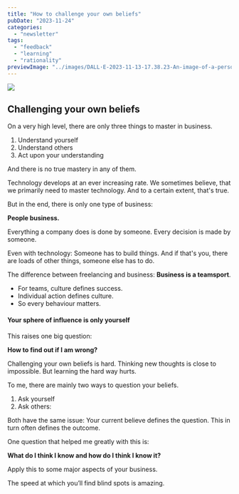 ```yaml
---
title: "How to challenge your own beliefs"
pubDate: "2023-11-24"
categories:
  - "newsletter"
tags:
  - "feedback"
  - "learning"
  - "rationality"
previewImage: "../images/DALL·E-2023-11-13-17.38.23-An-image-of-a-person-reengineering-her-own-brain-with-an-emphasis-on-creativity-and-introspection.-The-dominant-colors-in-the-scene-are-blue-and-mint.png"
---
```


![](../images/DALL·E-2023-11-13-17.38.23-An-image-of-a-person-reengineering-her-own-brain-with-an-emphasis-on-creativity-and-introspection.-The-dominant-colors-in-the-scene-are-blue-and-mint-1024x585.png)

## Challenging your own beliefs

On a very high level, there are only three things to master in business.

1. Understand yourself
2. Understand others
3. Act upon your understanding

And there is no true mastery in any of them.

Technology develops at an ever increasing rate. We sometimes believe, that we primarily need to master technology. And to a certain extent, that's true.

But in the end, there is only one type of business:

**People business.**

Everything a company does is done by someone.
Every decision is made by someone.

Even with technology: Someone has to build things. And if that's you, there are loads of other things, someone else has to do.

The difference between freelancing and business: **Business is a teamsport**.

- For teams, culture defines success.
- Individual action defines culture.
- So every behaviour matters.

#### Your sphere of influence is only yourself

This raises one big question:

**How to find out if I am wrong?**

Challenging your own beliefs is hard. Thinking new thoughts is close to impossible. But learning the hard way hurts.

To me, there are mainly two ways to question your beliefs.

1. Ask yourself
2. Ask others:

Both have the same issue: Your current believe defines the question. This in turn often defines the outcome.

One question that helped me greatly with this is:

**What do I think I know and how do I think I know it?**

Apply this to some major aspects of your business.

The speed at which you’ll find blind spots is amazing.
